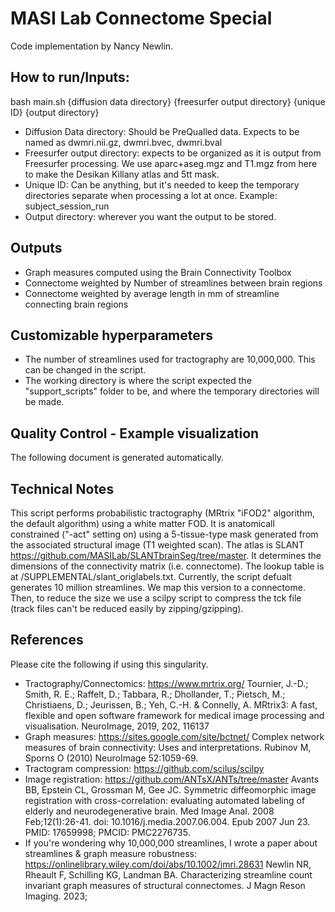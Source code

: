 # MASI Lab Connectome Special
Code implementation by Nancy Newlin.

## How to run/Inputs:
bash main.sh {diffusion data directory} {freesurfer output directory} {unique ID}  {output directory}
* Diffusion Data directory: Should be PreQualled data. Expects to be named as dwmri.nii.gz, dwmri.bvec, dwmri.bval
* Freesurfer output directory: expects to be organized as it is output from Freesurfer processing. We use aparc+aseg.mgz and T1.mgz from here to make the Desikan Killany atlas and 5tt mask.
* Unique ID: Can be anything, but it's needed to keep the temporary directories separate when processing a lot at once. Example: subject_session_run
* Output directory: wherever you want the output to be stored.

## Outputs
* Graph measures computed using the Brain Connectivity Toolbox
* Connectome weighted by Number of streamlines between brain regions
* Connectome weighted by average length in mm of streamline connecting brain regions

## Customizable hyperparameters
* The number of streamlines used for tractography are 10,000,000. This can be changed in the script.
* The working directory is where the script expected the "support_scripts" folder to be, and where the temporary directories will be made.

## Quality Control - Example visualization
The following document is generated automatically.


## Technical Notes
This script performs probabilistic tractography (MRtrix "iFOD2" algorithm, the default algorithm) using a white matter FOD. It is anatomicall constrained ("-act" setting on) using a 5-tissue-type mask generated from the associated structural image (T1 weighted scan). 
The atlas is SLANT https://github.com/MASILab/SLANTbrainSeg/tree/master. It determines the dimensions of the connectivity matrix (i.e. connectome). 
The lookup table is at /SUPPLEMENTAL/slant_origlabels.txt. 
Currently, the script defualt generates 10 million streamlines. We map this version to a connectome.
Then, to reduce the size we use a scilpy script to compress the tck file (track files can't be reduced easily by zipping/gzipping). 

## References
Please cite the following if using this singularity. 

* Tractography/Connectomics: https://www.mrtrix.org/
Tournier, J.-D.; Smith, R. E.; Raffelt, D.; Tabbara, R.; Dhollander, T.; Pietsch, M.; Christiaens, D.; Jeurissen, B.; Yeh, C.-H. & Connelly, A. MRtrix3: A fast, flexible and open software framework for medical image processing and visualisation. NeuroImage, 2019, 202, 116137
* Graph measures: https://sites.google.com/site/bctnet/
Complex network measures of brain connectivity: Uses and interpretations.
Rubinov M, Sporns O (2010) NeuroImage 52:1059-69.
* Tractogram compression: https://github.com/scilus/scilpy
* Image registration: https://github.com/ANTsX/ANTs/tree/master
Avants BB, Epstein CL, Grossman M, Gee JC. Symmetric diffeomorphic image registration with cross-correlation: evaluating automated labeling of elderly and neurodegenerative brain. Med Image Anal. 2008 Feb;12(1):26-41. doi: 10.1016/j.media.2007.06.004. Epub 2007 Jun 23. PMID: 17659998; PMCID: PMC2276735.
* If you're wondering why 10,000,000 streamlines, I wrote a paper about streamlines & graph measure robustness: https://onlinelibrary.wiley.com/doi/abs/10.1002/jmri.28631 Newlin NR, Rheault F, Schilling KG, Landman BA. Characterizing streamline count invariant graph measures of structural connectomes. J Magn Reson Imaging. 2023;
